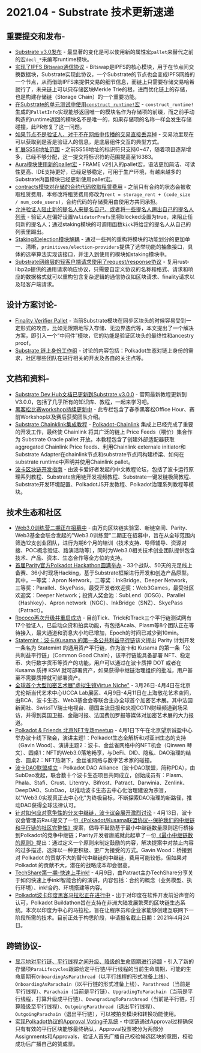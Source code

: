 # 2021.04 - Substrate 技术更新速递

## 重要提交和发布-

* [Substrate v3.0发布](https://github.com/paritytech/substrate/releases/tag/v3.0.0) - 最显著的变化是可以使用新的属性宏`pallet`来替代之前的宏`decl_*`来编写runtime模块。
* [实现了IPFS Bitswap通信协议](https://github.com/paritytech/substrate/pull/7963) - Bitswap是IPFS的核心模块，用于在节点间交换数据块，Substrate实现此协议，一个Substrate的节点也会变成IPFS网络的一个节点，从而借助IPFS来提供交易的细节信息，而链上只需要存储交易哈希就行了，未来链上可以只存储区块Merkle Trie的根，进而优化链上的存储，也是构建存储链（Storage Chain）的一个重要功能。
* [在Substrate的单元测试中使用`construct_runtime!`宏](https://github.com/paritytech/substrate/pull/8059) - `construct_runtime!`生成的`PalletInfo`实现能够返回唯一的模块名作为存储项的前缀，而之前手动构造的runtime返回的模块名不是唯一的，如果存储项的名称一样会发生存储碰撞，此PR修复了这一问题。
* [如果节点不是验证人，对于不在网络中传播的交易直接丢弃掉](https://github.com/paritytech/substrate/pull/8048) - 交易池里现在可以获取到是否是验证人的信息，是底层组件交互的典型方式。
* [扩展SS58地址范围](https://github.com/paritytech/substrate/pull/8039) - 之前SS58地址的标识符只支持0~47，随着项目逐渐增多，已经不够分配，这一提交将标识符的范围提高至16383。
* [Aura模块使用新的pallet宏](https://github.com/paritytech/substrate/pull/8020) - FRAME v2引入的pallet宏，语法更加简洁、可读性更高、IDE支持更好，已经足够稳定，可用于生产环境，有越来越多的Substrate内置模块已经更新使用pallet宏。
* [contracts模块对存储的合约代码收取租赁费用](https://github.com/paritytech/substrate/pull/7935) - 之前只有合约的状态会被收取租赁费用，本修改将租赁费用修改为`rent = storage_rent + (code_size / num_code_users)`，合约代码的存储费用由使用方共同承担。
* [允许验证人阻止新的提名人来提名自己，或者将一些提名人踢出自己的提名人列表](https://github.com/paritytech/substrate/pull/7930) - 验证人在偏好设置`ValidatorPrefs`里将blocked设置为true，来阻止任何新的提名人；通过staking模块的可调用函数`kick`将给定的提名人从自己的列表里踢出。
* [Staking和election模块解耦](https://github.com/paritytech/substrate/pull/7908) - 通过一些列的重构将模块的功能划分的更加单一、清晰，`primitives/election-providers`提供了选举功能的抽象接口，具体的选举算法实现该接口，并注入到使用的模块如staking模块中。
* [Substrate网络层的轻客户端请求使用了request/response协议](https://github.com/paritytech/substrate/pull/7895) - 复用rust-libp2p提供的通用请求响应协议，只需要自定义协议的名称和格式、请求和响应的数据格式就可以重构包含复杂逻辑的通信协议如区块请求、finality请求以及轻客户端请求。


## 设计方案讨论-

* [Finality Verifier Pallet](https://github.com/paritytech/parity-bridges-common/issues/628) - 当前Substrate模块在同步区块头的时候容易受到一定形式的攻击，比如无限期地写入存储、无边界迭代等，本文提出了一个解决方案，即引入一个“中间件”模块，它的功能是验证区块头的最终性和ancestry proof。
* [Substrate 链上身份工作组](https://github.com/paritytech/substrate-open-working-groups/discussions/2) - 讨论的内容包括：Polkadot生态对链上身份的需求，社区哪些团队在进行相关的开发及各自的关注点等。


## 文档和资料-

* [Substrate Dev Hub文档已更新到Substrate v3.0.0](https://substrate.dev/zh-CN/tutorials) - 官网最新教程更新到V3.0.0，包括了几乎所有的知识库、教程，一起来学习吧。
* [黑客松比赛workshop持续更新中](https://space.bilibili.com/67358318/channel/detail?cid=168675) - 此专栏包含了春季黑客松Office Hour、赛前Workshop以及赛后获奖团队介绍。
* [Substrate Chainklink集成教程](https://github.com/LaurentTrk/chainlink-substrate-tutorial) - [Polkadot-Chainlink](https://polkadot.network/chainlink-makes-oracle-pallet-available-to-all-substrate-polkadot-and-kusama-chains-2/) 集成上已经完成了重要的开发工作，最终使 Chainlink 将其广泛的链上 Price Feeds（喂价）集合作为 Substrate Oracle pallet 开放。本教程包含了创建外部适配器获取aggregated Chainlink Price feeds、利用Chainlink externale initiator和Substrate Adapter在chainlink节点和substrate节点间构建桥梁、如何在substrate runtime中声明并使用Chainlink pallet。
* [波卡区块链开发指南](https://blog.boka.network/%E6%B3%A2%E5%8D%A1%E6%95%99%E7%A8%8B/) - 由波卡爱好者发起的中文教程论坛，包括了波卡运行原理系列教程、Substrate应用链开发视频教程、Substrate一键发链极简教程、Substrate开发环境配置、PolkadotJS开发教程、Polkadot治理系列教程等模块。

## 技术生态和社区

* [Web3.0训练营二期正在招募中](https://www.chainnews.com/articles/586728639558.htm) - 由万向区块链实验室、新链空间、Parity、Web3基金会联合发起的"Web3.0训练营"二期正在招募中，旨在从全球范围内筛选12支创业团队，进行为期6个月的培训（技术支持、导师辅导、资源对接、POC概念验证、路演活动等），同时为Web3.0相关技术创业团队提供包含技术、产品、资本、生态合作等全方位的支持。
* [首届Parity官方Polkadot Hackathon圆满举办](https://www.chainnews.com/articles/235970438754.htm) - 33个战队、50天的充足线上备赛、36小时现场Hacking，基于Substrate框架进行开发和创造产品原型。其中，一等奖：Apron Network，二等奖：InkBridge、Deeper Network，三等奖：Parallel、SkyePass，最受开发者欢迎奖：Web3Games，最受社区欢迎奖：Deeper Network；投资人奖金池：SubLend（IOSG）、Parallel（Hashkey）、Apron network（NGC）、InkBridge（SNZ）、SkyePass（Patract）。
* [Rococo再次升级并重启成功](https://www.mgcj.net/138953.html) - 目前Tick、Trick和Track三个平行链测试网有17个验证人，已启动众贷和拍卖功能，有包括Acala、Plasm等8个团队正在等待接入，最大通道和消息大小均已增加，Epoch的时间已减少到10min。
* [Statemint：波卡/Kusama 的第一条公共利益平行链](https://www.parity.io/blog/)该文提出 Parity 计划开发一条名为 Statemint 的通用资产平行链，作为波卡和 Kusama 的第一条「公共利益平行链」（Common Good Chain），该平行链能具备部署 NFT、稳定币、央行数字货币等资产的功能，用户可以通过在波卡质押 DOT 或者在 Kusama 质押 KSM 就可部署资产，如果获得中继链治理组织的批准，用户甚至不需要质押就可部署资产。
* [全球首个大型加密艺术展"虚拟生镜Virtue Niche"](https://www.chainnews.com/articles/137314670554.htm) - 3月26日-4月4日在北京尤伦斯当代艺术中心UCCA Lab展区、4月9日-4月11日在上海敬花艺术空间，由BCA、波卡生态、Web3基金会等联合主办全球首个加密艺术展。其中法国新闻社、SwissTV瑞士电视台、德国主流日报和央视CGTN财经频道到场采访，并得到英国卫报、金融时报、法国费加罗报等媒体对加密艺术展的大力报道。
* [Polkadot & Friends 北京NFT专场meetup](https://www.chainnews.com/articles/361467146494.htm) - 4月1日下午在北京望京诚盈中心举办波卡线下聚会，演讲主题1：Polkadot生态全解析和对亚洲生态的支持（Gavin Wood）、演讲主题2：波卡、金丝雀网络中的NFT机会（Qinwen 琴文）、圆桌1：NFT的Web3.0落地畅享，与DeFi、DID、隐私、DAO治理的结合、圆桌2：NFT热潮下，金丝雀网络与数字艺术家的碰撞。
* [波卡DAO联盟成立](https://www.chainnews.com/articles/788572565007.htm) - Polkadot DAO Alliance（波卡DAO联盟，简称PDA），由SubDao发起，联合数十个波卡生态项目共同成立，创始成员有：Plasm、Phala、Stafi、Crust、Litentry、Bifrost、Patract、Darwinia、Zenlink、DeepDAO、SubDao，以推动波卡生态去中心化治理建设为宗旨，以"Web3.0实现真正去中心化"为终极目标，不断探索DAO治理的新路径，推动DAO获得全球法律认可。
* [针对如何应对竞争性的分叉中继链，波卡议会展开激烈讨论](https://www.chainnews.com/articles/570727861163.htm) - 4月13日，波卡议会管理员Raul提交了一份[《Polkadot/Kusama联盟协议--保护我们的中继链和平行链的社区完整性》](https://docs.google.com/document/d/1il54_VL1dAHN78t9Dl3qeU3atHmBOpku_dqhJReDClo/edit)提案，倡导不鼓励基于最小中继链数量原则运行桥接到Polkadot的竞争中继链；Parity开发者唐威就此起草了一份[《最小中继链数的原则》](https://gist.github.com/sorpaas/d64a0ff2529058416ce6e223f32d3b1b)提出：通过定义一个原则来制定鼓励的内容，解决提案中对禁止内容的过多描述，选择以一种更积极、更广为接受的方式。Gavin Wood：桥接到对 Polkadot 的贡献不大的替代中继链的中继链，费用可能较低，但如果对 Polkadot 的贡献不大，潜在的战略成本却会很高。
* [TechShare第一期-快速上手ink!](https://mp.weixin.qq.com/s?__biz=Mzg2NDU5MDg4Nw==&mid=2247485078&idx=2&sn=0354c03b43d97e7fa3a5d7e99c59b6ba&chksm=ce664bdef911c2c8b5f82a6df72b92250593ff064496c677bb9e1c42bd4b2d686b18f741b1d8&mpshare=1&scene=1&srcid=0415yOLFo9tdpt7siinp7VSO&sharer_sharetime=1618489819752&sharer_shareid=e202c7bcc2d46a27f4070acee23d6004&exportkey=AW%2F8SycTSnzys16ovg5ponE%3D&pass_ticket=qfy9omfT0B1YMT4uvzNZVLoRfAN5RmUWHgwzjAOZuf1VXC3nfPVQvHUxPefBX0fH&wx_header=0#rd) - 4月9日，由Patract主办TechShare分享关于如何快速上手ink!智能合约的演讲，内容包括：合约的概念（业务模型、执行环境）、ink!合约、环境搭建等内容。
* [Polkadot波卡印度黑客马拉松正在进行中](https://www.chainnews.com/articles/571351854318.htm) - 出于对印度在软件开发前沿声誉的认可，Polkadot Buildathon旨在支持在非洲大陆发展繁荣的区块链生态系统。本次以印度为中心的马拉松，旨在让程序员和企业家能够创建互联网下一阶段所需的技术。目前正处于构思阶段，申请报名截止日期：2021年4月24日。

## 跨链协议-

* [显示地对平行链、平行线程之间升级、降级的生命周期进行追踪](https://github.com/paritytech/polkadot/pull/2354) - 引入了新的存储项`ParaLifecycles`跟踪给定平行链/平行线程的当前生命周期，可能的生命周期有`OnboardingAsParathread`（以平行线程的形式准备上线）、`OnboardingAsParachain`（以平行链的形式准备上线）、`Parathread`（当前是平行线程）、`Parachain`（当前是平行链）、`UpgradingToParachain`（当前是平行线程，打算升级成平行链）、`DowngradingToParathread`（当前是平行链，打算降级至平行线程）、`OutgoingParathread`（退出平行线程）、`OutgoingParachain`（退出平行链），可以被拍卖模块和转换功能使用。
* [实现Polkadot协议的Approval Voting子系统](https://github.com/paritytech/polkadot/pull/2112) - 中继链通过Approval过程确保只有有效的平行区块能够最终确认，Approval投票被分为两部分Assignments和Approvals，验证人首先广播自己校验候选区块的意图，校验成功后广播自己的赞成票。
